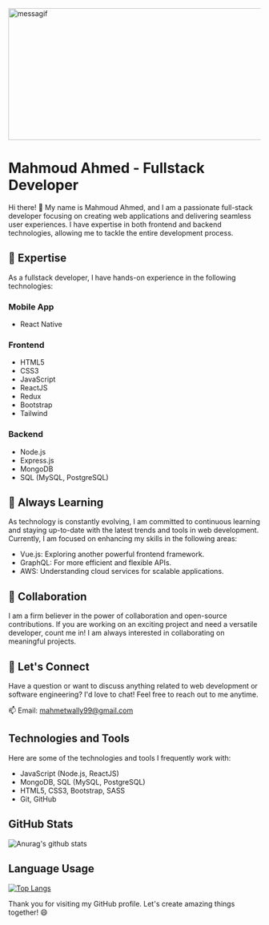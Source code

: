 
<img src="https://github.com/MahmoudMetwally2699/MahmoudMetwally2699/assets/113688967/778b0a22-b7d3-405f-8120-caf2742f15bf" alt="messagif" width="1306" height="263">


# Mahmoud Ahmed - Fullstack Developer

Hi there! 👋 My name is Mahmoud Ahmed, and I am a passionate full-stack developer focusing on creating web applications and delivering seamless user experiences. I have expertise in both frontend and backend technologies, allowing me to tackle the entire development process.

## 🌟 Expertise

As a fullstack developer, I have hands-on experience in the following technologies:

### Mobile App
  - React Native

### Frontend
- HTML5
- CSS3
- JavaScript
- ReactJS
- Redux
- Bootstrap
- Tailwind

### Backend
- Node.js
- Express.js
- MongoDB
- SQL (MySQL, PostgreSQL)

## 🌱 Always Learning

As technology is constantly evolving, I am committed to continuous learning and staying up-to-date with the latest trends and tools in web development. Currently, I am focused on enhancing my skills in the following areas:

- Vue.js: Exploring another powerful frontend framework.
- GraphQL: For more efficient and flexible APIs.
- AWS: Understanding cloud services for scalable applications.

## 👯 Collaboration

I am a firm believer in the power of collaboration and open-source contributions. If you are working on an exciting project and need a versatile developer, count me in! I am always interested in collaborating on meaningful projects.

## 💬 Let's Connect

Have a question or want to discuss anything related to web development or software engineering? I'd love to chat! Feel free to reach out to me anytime.

📫 Email: mahmetwally99@gmail.com





## Technologies and Tools

Here are some of the technologies and tools I frequently work with:

- JavaScript (Node.js, ReactJS)
- MongoDB, SQL (MySQL, PostgreSQL)
- HTML5, CSS3, Bootstrap, SASS
- Git, GitHub

## GitHub Stats
![Anurag's github stats](https://github-readme-stats.vercel.app/api?username=MahmoudMetwally2699)

## Language Usage

[![Top Langs](https://github-readme-stats.vercel.app/api/top-langs/?username=MahmoudMetwally2699)](https://github.com/anuraghazra/github-readme-stats)


Thank you for visiting my GitHub profile. Let's create amazing things together! 😄


